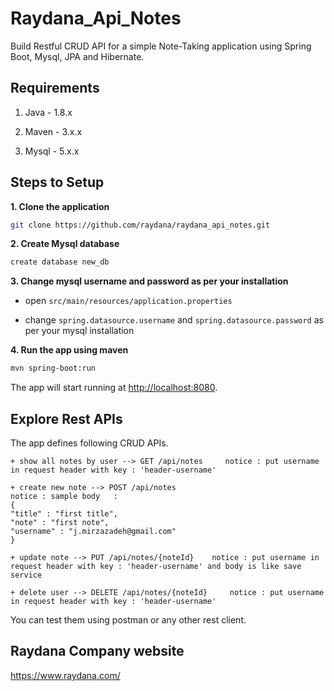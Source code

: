 # Raydana_Api_Notes
Build Restful CRUD API for a simple Note-Taking application using Spring Boot, Mysql, JPA and Hibernate.

## Requirements

1. Java - 1.8.x

2. Maven - 3.x.x

3. Mysql - 5.x.x

## Steps to Setup
**1. Clone the application**

```bash
git clone https://github.com/raydana/raydana_api_notes.git
```
**2. Create Mysql database**
```bash
create database new_db
```

**3. Change mysql username and password as per your installation**

+ open `src/main/resources/application.properties`

+ change `spring.datasource.username` and `spring.datasource.password` as per your mysql installation

**4. Run the app using maven**
```bash
mvn spring-boot:run
```

The app will start running at <http://localhost:8080>.

## Explore Rest APIs

The app defines following CRUD APIs.

    + show all notes by user --> GET /api/notes     notice : put username in request header with key : 'header-username'
    
    + create new note --> POST /api/notes      
    notice : sample body   :
    {
    "title" : "first title",
    "note" : "first note",
    "username" : "j.mirzazadeh@gmail.com"
    }
        
    + update note --> PUT /api/notes/{noteId}    notice : put username in request header with key : 'header-username' and body is like save service
    
    + delete user --> DELETE /api/notes/{noteId}     notice : put username in request header with key : 'header-username' 

You can test them using postman or any other rest client.

## Raydana Company website

<https://www.raydana.com/>

